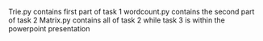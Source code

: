 

Trie.py contains first part of task 1 
wordcount.py contains the second part of task 2
Matrix.py contains all of task 2
while task 3 is within the powerpoint  presentation

